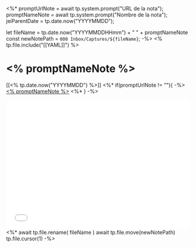 <%* 
promptUrlNote = await tp.system.prompt("URL de la nota");
promptNameNote = await tp.system.prompt("Nombre de la nota");
jeiParentDate = tp.date.now("YYYYMMDD");

let fileName = tp.date.now("YYYYMMDDHHmm") + " " + promptNameNote
const newNotePath = `000 Inbox/Captures/${fileName}`;
-%>
<% tp.file.include("[[YAML]]") %>
# <% promptNameNote %>
[[<% tp.date.now("YYYYMMDD") %>]]
<%* if(promptUrlNote != ""){ -%>
[<% promptNameNote %>](<% promptUrlNote %>)
<%* } -%>
<iframe style="border-radius:12px" src="<% promptUrlNote %>" width="100%" height="352" frameBorder="0" allowfullscreen="" allow="autoplay; clipboard-write; encrypted-media; fullscreen; picture-in-picture" loading="lazy"></iframe>
<%* 
await tp.file.rename( fileName )
await tp.file.move(newNotePath)
tp.file.cursor(1)
-%>




